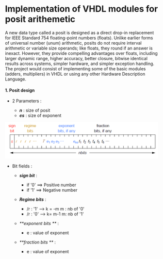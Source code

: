 Implementation of VHDL modules for posit arithemetic 
====================================================


A new data type called a posit is designed as a direct drop-in replacement for IEEE Standard 754 floating-point numbers (floats). Unlike earlier forms of universal number (unum) arithmetic, posits do not require interval arithmetic or variable size operands; like floats, they round if an answer is inexact. However, they provide compelling advantages over floats, including larger dynamic range, higher accuracy, better closure, bitwise identical results across systems, simpler hardware, and simpler exception handling. The project would consist of implementing some of the basic modules (adders, multipliers) in VHDL or using any other Hardware Description Language. 


#### 1. Posit design 

* 2 Parameters :
    
    -   _**n**_ : size of posit    
    -   _**es**_ : size of exponent


![](src/Design_posit.PNG)

* Bit fields :
    
    -   _**sign bit**_ : 
	    * if '0' ==> Positive number 
	    * if '1' ==> Negative number
	    
    -   _**Regime bits**_ : 
	    * /r : '1'   -->       k = -m                         m : nb of '0'
	    * /r : '0'   -->       k= m-1                         m: nb of '1'
	   

    -   _**exponent bits **_ : 
	    * e  : value of exponent 
	    
    -   _**fraction bits **_ : 
	    * e  : value of exponent


  
